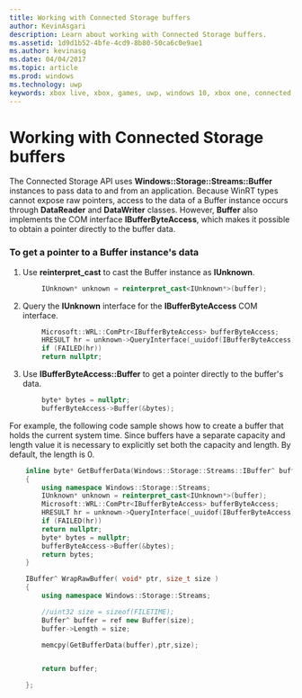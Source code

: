 ```yaml
---
title: Working with Connected Storage buffers
author: KevinAsgari
description: Learn about working with Connected Storage buffers.
ms.assetid: 1d9d1b52-4bfe-4cd9-8b80-50ca6c0e9ae1
ms.author: kevinasg
ms.date: 04/04/2017
ms.topic: article
ms.prod: windows
ms.technology: uwp
keywords: xbox live, xbox, games, uwp, windows 10, xbox one, connected storage
---
```


# Working with Connected Storage buffers

The Connected Storage API uses **Windows::Storage::Streams::Buffer** instances to pass data to and from an application. Because WinRT types cannot expose raw pointers, access to the data of a Buffer instance occurs through **DataReader** and **DataWriter** classes. However, **Buffer** also implements the COM interface **IBufferByteAccess**, which makes it possible to obtain a pointer directly to the buffer data.

### To get a pointer to a Buffer instance's data

1.  Use **reinterpret\_cast** to cast the Buffer instance as **IUnknown**.

```cpp
        IUnknown* unknown = reinterpret_cast<IUnknown*>(buffer);
```

2.  Query the **IUnknown** interface for the **IBufferByteAccess** COM interface.

```cpp
        Microsoft::WRL::ComPtr<IBufferByteAccess> bufferByteAccess;
        HRESULT hr = unknown->QueryInterface(_uuidof(IBufferByteAccess), &bufferByteAccess);
        if (FAILED(hr))
        return nullptr;
```

3.  Use **IBufferByteAccess::Buffer** to get a pointer directly to the buffer's data.

```cpp
        byte* bytes = nullptr;
        bufferByteAccess->Buffer(&bytes);
```

For example, the following code sample shows how to create a buffer that holds the current system time. Since buffers have a separate capacity and length value it is necessary to explicitly set both the capacity and length. By default, the length is 0.

```cpp
    inline byte* GetBufferData(Windows::Storage::Streams::IBuffer^ buffer)
    {
        using namespace Windows::Storage::Streams;
        IUnknown* unknown = reinterpret_cast<IUnknown*>(buffer);
        Microsoft::WRL::ComPtr<IBufferByteAccess> bufferByteAccess;
        HRESULT hr = unknown->QueryInterface(_uuidof(IBufferByteAccess), &bufferByteAccess);
        if (FAILED(hr))
        return nullptr;
        byte* bytes = nullptr;
        bufferByteAccess->Buffer(&bytes);
        return bytes;
    }

    IBuffer^ WrapRawBuffer( void* ptr, size_t size )
    {
        using namespace Windows::Storage::Streams;

        //uint32 size = sizeof(FILETIME);
        Buffer^ buffer = ref new Buffer(size);
        buffer->Length = size;

        memcpy(GetBufferData(buffer),ptr,size);


        return buffer;

    };
```

